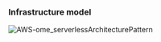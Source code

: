 ### Infrastructure model
![AWS-ome_serverlessArchitecturePattern](https://github.com/infra-zebra/serverlessArchitecturePattern/assets/173192552/090f9a84-9de5-4d0b-b3ca-a7d74ab9303d)
